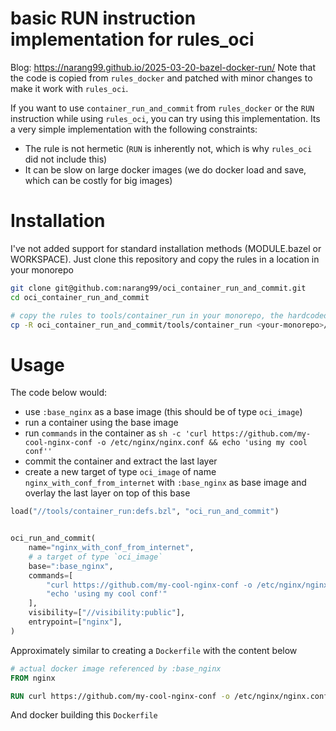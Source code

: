 # basic RUN instruction implementation for rules_oci

Blog: https://narang99.github.io/2025-03-20-bazel-docker-run/
Note that the code is copied from `rules_docker` and patched with minor changes to make it work with `rules_oci`.  

If you want to use `container_run_and_commit` from `rules_docker` or the `RUN` instruction while using `rules_oci`, you can try using this implementation. Its a very simple implementation with the following constraints:

- The rule is not hermetic (`RUN` is inherently not, which is why `rules_oci` did not include this)
- It can be slow on large docker images (we do docker load and save, which can be costly for big images)

# Installation

I've not added support for standard installation methods (MODULE.bazel or WORKSPACE). Just clone this repository and copy the rules in a location in your monorepo  


```bash
git clone git@github.com:narang99/oci_container_run_and_commit.git
cd oci_container_run_and_commit

# copy the rules to tools/container_run in your monorepo, the hardcoded relative path is intentional and required
cp -R oci_container_run_and_commit/tools/container_run <your-monorepo>/tools/container_run
```

# Usage


The code below would:
- use `:base_nginx` as a base image (this should be of type `oci_image`)
- run a container using the base image
- run `commands` in the container as `sh -c 'curl https://github.com/my-cool-nginx-conf -o /etc/nginx/nginx.conf && echo 'using my cool conf''`
- commit the container and extract the last layer
- create a new target of type `oci_image` of name `nginx_with_conf_from_internet` with `:base_nginx` as base image and overlay the last layer on top of this base


```python
load("//tools/container_run:defs.bzl", "oci_run_and_commit")


oci_run_and_commit(
    name="nginx_with_conf_from_internet",
    # a target of type `oci_image`
    base=":base_nginx",
    commands=[
        "curl https://github.com/my-cool-nginx-conf -o /etc/nginx/nginx.conf",
        "echo 'using my cool conf'"
    ],
    visibility=["//visibility:public"],
    entrypoint=["nginx"],
)
```


Approximately similar to creating a `Dockerfile` with the content below
```Dockerfile
# actual docker image referenced by :base_nginx
FROM nginx

RUN curl https://github.com/my-cool-nginx-conf -o /etc/nginx/nginx.conf && echo 'using my cool conf'
```
And docker building this `Dockerfile`
